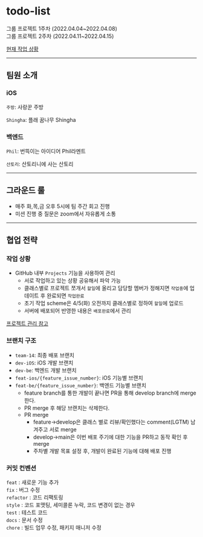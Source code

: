 # todo-list
그룹 프로젝트 1주차 (2022.04.04\~2022.04.08)   
그룹 프로젝트 2주차 (2022.04.11\~2022.04.15)

[현재 작업 상황](https://github.com/seyoung755/todo-list/projects/2)

--- 

## 팀원 소개

### iOS
`주방`: 사랑꾼 주방

`Shingha`: 플래 꿈나무 Shingha

### 백엔드
`Phil`: 번뜩이는 아이디어 Phil라멘트

`산토리`: 산토리니에 사는 산토리

---

## 그라운드 룰
- 매주 화,목,금 오후 5시에 팀 주간 회고 진행
- 미션 진행 중 질문은 zoom에서 자유롭게 소통

---
## 협업 전략

### 작업 상황 

- GitHub 내부 `Projects` 기능을 사용하여 관리
  - 서로 작업하고 있는 상황 공유해서 파악 가능
  - 클래스별로 프로젝트 쪼개서 `할일`에 올리고 담당할 멤버가 정해지면 `작업중`에 업데이트 후 완료되면 `작업완료`
  - 초기 작업 scheme은 4/5(화) 오전까지 클래스별로 정하여 `할일`에 업로드
  - 서버에 배포되어 반영한 내용은 `배포완료`에서 관리

[프로젝트 관리 참고](https://treasurebear.tistory.com/69)
  
### 브랜치 구조
- `team-14`: 최종 배포 브랜치
- `dev-iOS`: iOS 개발 브랜치
- `dev-be`: 백엔드 개발 브랜치
- `feat-ios/{feature_issue_number}`: iOS 기능별 브랜치
- `feat-be/{feature_issue_number}`: 백엔드 기능별 브랜치
  - feature branch를 통한 개발이 끝나면 PR을 통해 develop branch에 merge한다.
  - PR merge 후 해당 브랜치는 삭제한다.
  - PR merge
    - feature->develop은 클래스 별로 리뷰/확인했다는 comment(LGTM) 남겨주고 서로 merge
    - develop->main은 이번 배포 주기에 대한 기능을 PR하고 동작 확인 후 merge
    - 주차별 개발 목표 설정 후, 개발이 완료된 기능에 대해 배포 진행

### 커밋 컨벤션
`feat` : 새로운 기능 추가  
`fix` : 버그 수정   
`refactor` : 코드 리팩토링  
`style` : 코드 포맷팅, 세미콜론 누락, 코드 변경이 없는 경우   
`test` : 테스트 코드   
`docs` : 문서 수정  
`chore` : 빌드 업무 수정, 패키지 매니저 수정
